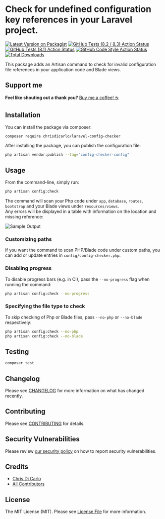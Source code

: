 # Check for undefined configuration key references in your Laravel project.

[![Latest Version on Packagist](https://img.shields.io/packagist/v/chrisdicarlo/laravel-config-checker.svg?style=flat-square)](https://packagist.org/packages/chrisdicarlo/laravel-config-checker)
[![GitHub Tests (8.2 / 8.3) Action Status](https://img.shields.io/github/actions/workflow/status/chrisdicarlo/laravel-config-checker/run-tests.yml?branch=main&label=tests&style=flat-square)](https://github.com/chrisdicarlo/laravel-config-checker/actions?query=workflow%3Arun-tests+branch%3Amain)
[![GitHub Tests (8.1) Action Status](https://img.shields.io/github/actions/workflow/status/chrisdicarlo/laravel-config-checker/run-php-8.1-tests.yml?branch=main&label=tests&style=flat-square)](https://github.com/chrisdicarlo/laravel-config-checker/actions?query=workflow%3Arun-php-8.1-tests+branch%3Amain)
[![GitHub Code Style Action Status](https://img.shields.io/github/actions/workflow/status/chrisdicarlo/laravel-config-checker/fix-php-code-style-issues.yml?branch=main&label=code%20style&style=flat-square)](https://github.com/chrisdicarlo/laravel-config-checker/actions?query=workflow%3A"Fix+PHP+code+style+issues"+branch%3Amain)
[![Total Downloads](https://img.shields.io/packagist/dt/chrisdicarlo/laravel-config-checker.svg?style=flat-square)](https://packagist.org/packages/chrisdicarlo/laravel-config-checker)

This package adds an Artisan command to check for invalid configuration file references in your application code and Blade views.

## Support me

**Feel like shouting out a thank you?** [Buy me a coffee! ☕️](https://buymeacoffee.com/chrisdicarlo)

## Installation

You can install the package via composer:

```bash
composer require chrisdicarlo/laravel-config-checker
```

After installing the package, you can publish the configuration file:

```bash
php artisan vendor:publish --tag="config-checker-config"
```

## Usage
From the command-line, simply run:
```bash
php artisan config:check
```

The command will scan your Php code under `app`, `database`, `routes`, `bootstrap` and your Blade views under `resources/views`.  
Any errors will be displayed in a table with information on the location and missing reference:

![Sample Output](output-sample.png)

### Customizing paths

If you want the command to scan PHP/Blade code under custom paths, you can add or update entries in
`config/config-checker.php`.

### Disabling progress

To disable progress bars (e.g. in CI), pass the `--no-progress` flag when running the command:
```bash
php artisan config:check --no-progress
```

### Specifying the file type to check

To skip checking of Php or Blade files, pass `--no-php` or `--no-blade` respectively:
```bash
php artisan config:check --no-php
php artisan config:check --no-blade
```

## Testing

```bash
composer test
```

## Changelog

Please see [CHANGELOG](CHANGELOG.md) for more information on what has changed recently.

## Contributing

Please see [CONTRIBUTING](CONTRIBUTING.md) for details.

## Security Vulnerabilities

Please review [our security policy](../../security/policy) on how to report security vulnerabilities.

## Credits

- [Chris Di Carlo](https://github.com/chrisdicarlo)
- [All Contributors](../../contributors)

## License

The MIT License (MIT). Please see [License File](LICENSE.md) for more information.
